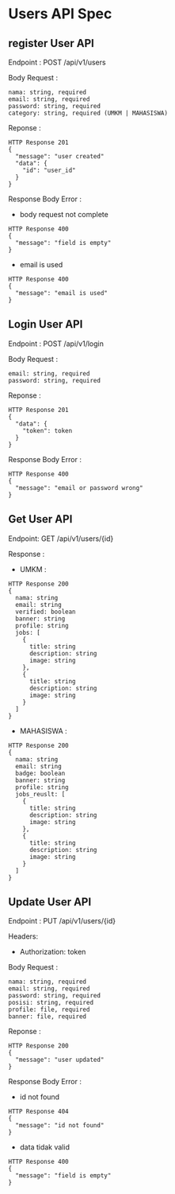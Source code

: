 # Users API Spec

## register User API

Endpoint : POST /api/v1/users

Body Request :
```
nama: string, required
email: string, required
password: string, required
category: string, required (UMKM | MAHASISWA)
```

Reponse :
```
HTTP Response 201
{
  "message": "user created"
  "data": {
    "id": "user_id" 
  }
}
```

Response Body Error :
- body request not complete
```
HTTP Response 400
{
  "message": "field is empty"
}
```
- email is used
```
HTTP Response 400
{
  "message": "email is used"
}
```

## Login User API
Endpoint : POST /api/v1/login

Body Request :
```
email: string, required
password: string, required
```

Reponse :
```
HTTP Response 201
{
  "data": {
    "token": token
  }
}
```

Response Body Error :
```
HTTP Response 400
{
  "message": "email or password wrong"
}
```

## Get User API
Endpoint: GET /api/v1/users/{id}

Response :
- UMKM :
```
HTTP Response 200
{
  nama: string
  email: string
  verified: boolean
  banner: string
  profile: string
  jobs: [
    {
      title: string
      description: string
      image: string
    },
    {
      title: string
      description: string
      image: string
    }
  ]
}
```
- MAHASISWA :
```
HTTP Response 200
{
  nama: string
  email: string
  badge: boolean
  banner: string
  profile: string
  jobs_reuslt: [
    {
      title: string
      description: string
      image: string
    },
    {
      title: string
      description: string
      image: string
    }
  ]
}
```

## Update User API

Endpoint : PUT /api/v1/users/{id}

Headers:
- Authorization: token

Body Request :
```
nama: string, required
email: string, required
password: string, required
posisi: string, required
profile: file, required
banner: file, required
```

Reponse :
```
HTTP Response 200
{
  "message": "user updated"
}
```

Response Body Error :
- id not found
```
HTTP Response 404
{
  "message": "id not found"
}
```
- data tidak valid
```
HTTP Response 400
{
  "message": "field is empty"
}
```